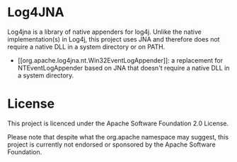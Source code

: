 Log4JNA
=======

Log4jna is a library of native appenders for log4j. Unlike the native implementation(s) in Log4j, this project uses JNA and therefore does not require a native DLL in a system directory or on PATH.

* [[org.apache.log4jna.nt.Win32EventLogAppender]]: a replacement for NTEventLogAppender based on JNA that doesn't require a native DLL in a system directory.

License
=======

This project is licenced under the Apache Software Foundation 2.0 License.

Please note that despite what the org.apache namespace may suggest, this project is currently not endorsed or sponsored by the Apache Software Foundation.
